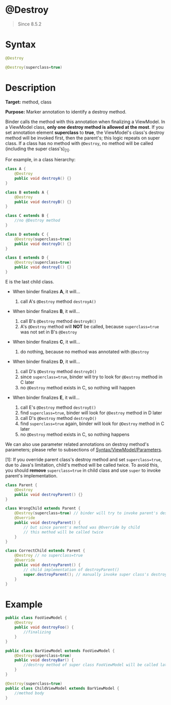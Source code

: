 # @Destroy

> Since 8.5.2

Syntax
======

```java
@Destroy

@Destroy(superclass=true)
```

Description
===========

**Target:** method, class

**Purpose:** Marker annotation to identify a destroy method.

Binder calls the method with this annotation when finalizing a ViewModel. In a ViewModel class, **only one destroy method is allowed at the most**. If you set annotation element **superclass** to **true**, the ViewModel's class's destroy method will be invoked first, then the parent's; this logic repeats on super class. If a class has no method with `@Destroy`, no method will be called (including the super class's)<sub>[1]</sub>.

For example, in a class hierarchy:
```java
class A {
	@Destroy
	public void destroyA() {}
}

class B extends A {
	@Destroy
	public void destroyB() {}
}

class C extends B {
	//no @Destroy method
}

class D extends C {
	@Destroy(superclass=true)
	public void destroyD() {}
}

class E extends D {
	@Destroy(superclass=true)
	public void destroyE() {}
}
```

E is the last child class.

- When binder finalizes **A**, it will...
	1. call A's `@Destroy` method `destroyA()`

- When binder finalizes **B**, it will...
	1. call B's `@Destroy` method `destroyB()`
	2. A's `@Destroy` method will **NOT** be called, because `superclass=true` was not set in B's `@Destroy`

- When binder finalizes **C**, it will...
	1. do nothing, because no method was annotated with `@Destroy`

- When binder finalizes **D**, it will...
	1. call D's `@Destroy` method `destroyD()`
	2. since `superclass=true`, binder will try to look for `@Destroy` method in C later
	3. no `@Destroy` method exists in C, so nothing will happen

- When binder finalizes **E**, it will...
	1. call E's `@Destroy` method `destroyE()`
	2. find `superclass=true`, binder will look for `@Destroy` method in D later
	3. call D's `@Destroy` method `destroyD()`
	4. find `superclass=true` again, binder will look for `@Destroy` method in C later
	5. no `@Destroy` method exists in C, so nothing happens

We can also use parameter related annotations on destroy method's parameters; please refer to subsections of [Syntax/ViewModel/Parameters](./parameters.html).

[1]: If you override parent class's destroy method and set `superclass=true`, due to Java's limitation, child's method will be called twice. To avoid this, you should **remove** `superclass=true` in child class and use `super` to invoke parent's implementation.
```java
class Parent {
	@Destroy
	public void destroyParent() {}
}

class WrongChild extends Parent {
	@Destroy(superclass=true) // binder will try to invoke parent's destroyParent()
	@Override
	public void destroyParent() {
		// but since parent's method was @Override by child
		// this method will be called twice
	}
}

class CorrectChild extends Parent {
	@Destroy // no superclass=true
	@Override
	public void destroyParent() {
		// child implementation of destroyParent()
		super.destroyParent(); // manually invoke super class's destroyParent() later
	}
}
```

Example
=======
```java
public class FooViewModel {
    @Destroy
    public void destroyFoo() {
        //finalizing
    }
}

public class BarViewModel extends FooViewModel {
    @Destroy(superclass=true)
    public void destroyBar() {
        //destroy method of super class FooViewModel will be called later.
    }
}

@Destroy(superclass=true)
public class ChildViewModel extends BarViewModel {
	//method body
}
```
